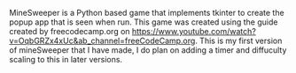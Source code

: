 MineSweeper is a Python based game that implements tkinter to create the popup app that is seen when run. This game was created using the guide created by freecodecamp.org on https://www.youtube.com/watch?v=OqbGRZx4xUc&ab_channel=freeCodeCamp.org. This is my first version of mineSweeper that I have made, I do plan on adding a timer and diffuculty scaling to this in later versions.